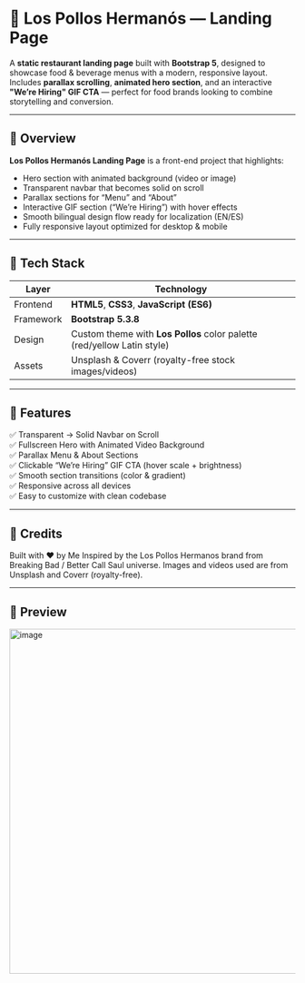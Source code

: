 # 🍗 Los Pollos Hermanós — Landing Page

A **static restaurant landing page** built with **Bootstrap 5**, designed to showcase food & beverage menus with a modern, responsive layout.  
Includes **parallax scrolling**, **animated hero section**, and an interactive **"We’re Hiring" GIF CTA** — perfect for food brands looking to combine storytelling and conversion.

---

## 🌮 Overview

**Los Pollos Hermanós Landing Page** is a front-end project that highlights:
- Hero section with animated background (video or image)
- Transparent navbar that becomes solid on scroll
- Parallax sections for “Menu” and “About”
- Interactive GIF section (“We’re Hiring”) with hover effects
- Smooth bilingual design flow ready for localization (EN/ES)
- Fully responsive layout optimized for desktop & mobile

---

## 🧩 Tech Stack

| Layer | Technology |
|-------|-------------|
| Frontend | **HTML5**, **CSS3**, **JavaScript (ES6)** |
| Framework | **Bootstrap 5.3.8** |
| Design | Custom theme with **Los Pollos** color palette (red/yellow Latin style) |
| Assets | Unsplash & Coverr (royalty-free stock images/videos) |

---

## 🚀 Features

✅ Transparent → Solid Navbar on Scroll  
✅ Fullscreen Hero with Animated Video Background  
✅ Parallax Menu & About Sections  
✅ Clickable “We’re Hiring” GIF CTA (hover scale + brightness)  
✅ Smooth section transitions (color & gradient)  
✅ Responsive across all devices  
✅ Easy to customize with clean codebase  

---

## 💬 Credits

Built with ❤️ by Me
Inspired by the Los Pollos Hermanos brand from Breaking Bad / Better Call Saul universe.
Images and videos used are from Unsplash and Coverr (royalty-free).

---

## 📸 Preview
<img width="1350" height="608" alt="image" src="https://github.com/user-attachments/assets/99bc8f36-9f56-43e8-9752-28d643dcd523" />


